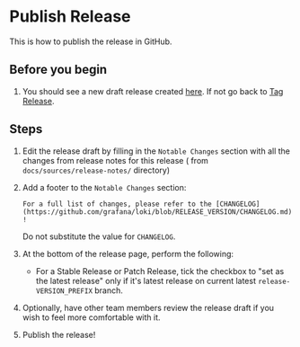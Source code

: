 # Publish Release

This is how to publish the release in GitHub.

## Before you begin

1. You should see a new draft release created [here](https://github.com/grafana/loki/releases). If not go back to [Tag Release](./8-tag-release.md).

## Steps

1. Edit the release draft by filling in the `Notable Changes` section with all the changes from release notes for this release ( from `docs/sources/release-notes/` directory)

1. Add a footer to the `Notable Changes` section:

    `For a full list of changes, please refer to the [CHANGELOG](https://github.com/grafana/loki/blob/RELEASE_VERSION/CHANGELOG.md)!`

    Do not substitute the value for `CHANGELOG`.

1. At the bottom of the release page, perform the following:
    - For a Stable Release or Patch Release, tick the checkbox to "set as the latest release" only if it's latest release on current latest `release-VERSION_PREFIX` branch.

2. Optionally, have other team members review the release draft if you wish to feel more comfortable with it.

3. Publish the release!
